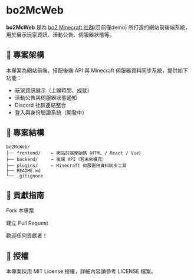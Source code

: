 # bo2McWeb

**bo2McWeb** 是為 [bo2 Minecraft 社群](https://mcc.bo2.tw)(目前僅demo) 所打造的網站前後端系統，用於展示玩家資訊、活動公告、伺服器狀態等。

## 🔧 專案架構

本專案為網站前端，搭配後端 API 與 Minecraft 伺服器資料同步系統，提供如下功能：

- 玩家資訊展示（上線時間、成就）
- 活動公告與伺服器狀態通知
- Discord 社群連結整合
- 登入與身份驗證系統（開發中）

## 📁 專案結構

```plaintext
bo2McWeb/
├── frontend/    ← 網站前端原始碼（HTML / React / Vue）
├── backend/     ← 後端 API（若未來擴充）
├── plugins/     ← Minecraft 伺服器用資料同步工具
├── README.md
└── .gitignore
```

## 👥 貢獻指南
Fork 本專案

建立 Pull Request

歡迎任何貢獻者！

## 📜 授權
本專案採用 MIT License 授權，詳細內容請參考 LICENSE 檔案。
